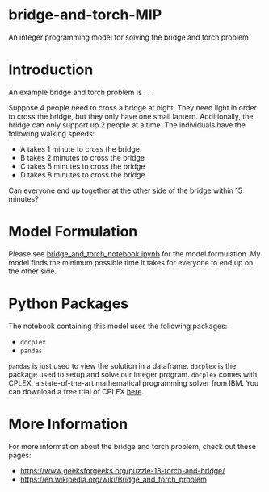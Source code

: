 # bridge-and-torch-MIP
An integer programming model for solving the bridge and torch problem

# Introduction
An example bridge and torch problem is . . .

Suppose 4 people need to cross a bridge at night. They need light in order to cross the bridge, but they only have one small lantern. Additionally, the bridge can only support up 2 people at a time. The individuals have the following walking speeds:

* A takes 1 minute to cross the bridge.
* B takes 2 minutes to cross the bridge
* C takes 5 minutes to cross the bridge
* D takes 8 minutes to cross the bridge

Can everyone end up together at the other side of the bridge within 15 minutes?

# Model Formulation

Please see [bridge_and_torch_notebook.ipynb](https://github.com/sj7stark/bridge-and-torch-MIP/blob/main/bridge_and_torch_notebook.ipynb) for the model formulation. My model finds the minimum possible time it takes for everyone to end up on the other side.

# Python Packages
The notebook containing this model uses the following packages:

* `docplex`
* `pandas`

`pandas` is just used to view the solution in a dataframe. `docplex` is the package used to setup and solve our integer program. `docplex` comes with CPLEX, a state-of-the-art mathematical programming solver from IBM. You can download a free trial of CPLEX [here](https://www.ibm.com/account/reg/us-en/signup?formid=urx-20028).

# More Information
For more information about the bridge and torch problem, check out these pages:
* https://www.geeksforgeeks.org/puzzle-18-torch-and-bridge/
* https://en.wikipedia.org/wiki/Bridge_and_torch_problem
